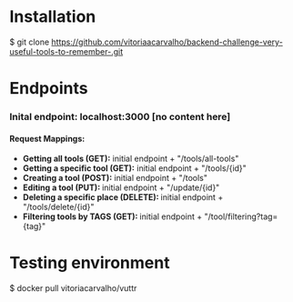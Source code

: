 # Installation 
$ git clone https://github.com/vitoriaacarvalho/backend-challenge-very-useful-tools-to-remember-.git

# Endpoints
  <h3>Inital endpoint: localhost:3000 [no content here]</h3>
  <h4>Request Mappings:</h4>
    <ul>
       <li><strong>Getting all tools (GET):</strong> initial endpoint + "/tools/all-tools"</li>
       <li><strong>Getting a specific tool (GET):</strong> initial endpoint + "/tools/{id}"</li>
       <li><strong>Creating a tool (POST):</strong> initial endpoint + "/tools"</li>
       <li><strong>Editing a tool (PUT): </strong>initial endpoint + "/update/{id}" </li>
       <li><strong>Deleting a specific place (DELETE): </strong>initial endpoint + "/tools/delete/{id}"</li>
       <li><strong>Filtering tools by TAGS (GET): </strong>initial endpoint + "/tool/filtering?tag={tag}"</li>
    </ul>
    
  # Testing environment
  $ docker pull vitoriacarvalho/vuttr
  
  
